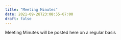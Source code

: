 ```yaml
---
title: "Meeting Minutes"
date: 2021-09-28T23:08:55-07:00
draft: false
---
```


Meeting Minutes will be posted here on a regular basis
